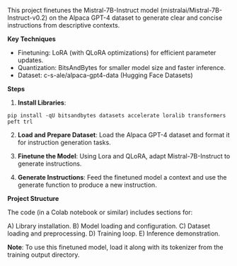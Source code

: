 This project finetunes the Mistral-7B-Instruct model (mistralai/Mistral-7B-Instruct-v0.2) on the Alpaca GPT-4 dataset to generate clear and concise instructions from descriptive contexts.



**Key Techniques**

* Finetuning: LoRA (with QLoRA optimizations) for efficient parameter updates.
* Quantization: BitsAndBytes for smaller model size and faster inference.
* Dataset: c-s-ale/alpaca-gpt4-data (Hugging Face Datasets)

  
  
**Steps**

1. **Install Libraries**:

```
pip install -qU bitsandbytes datasets accelerate loralib transformers peft trl
```

2. **Load and Prepare Dataset**: Load the Alpaca GPT-4 dataset and format it for instruction generation tasks.

3. **Finetune the Model**:  Using Lora and QLoRA, adapt Mistral-7B-Instruct to generate instructions.

4. **Generate Instructions**:  Feed the finetuned model a context and use the generate function to produce a new instruction.


   

**Project Structure**

The code (in a Colab notebook or similar) includes sections for:

A) Library installation.
B) Model loading and configuration.
C) Dataset loading and preprocessing.
D) Training loop.
E) Inference demonstration.



**Note**: To use this finetuned model, load it along with its tokenizer from the training output directory.
